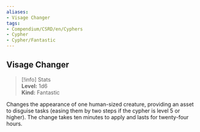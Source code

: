 ```yaml
---
aliases:
- Visage Changer
tags:
- Compendium/CSRD/en/Cyphers
- Cypher
- Cypher/Fantastic
---
```


  
## Visage Changer  
>[!info] Stats  
> **Level:** 1d6  
> **Kind:** Fantastic
  
Changes the appearance of one human-sized creature, providing an asset to disguise tasks (easing them by two steps if the cypher is level 5 or higher). The change takes ten minutes to apply and lasts for twenty-four hours.